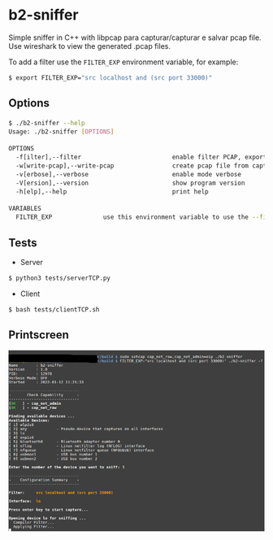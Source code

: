 # b2-sniffer
Simple sniffer in C++ with libpcap para capturar/capturar e salvar pcap file.
Use wireshark to view the generated .pcap files.

To add a filter use the `FILTER_EXP` environment variable, for example:

```sh
$ export FILTER_EXP="src localhost and (src port 33000)"
```

## Options

```bash
$ ./b2-sniffer --help
Usage: ./b2-sniffer [OPTIONS]

OPTIONS
  -f[ilter],--filter                         enable filter PCAP, export variable FILTER_EXP
  -w[write-pcap],--write-pcap                create pcap file from capture
  -v[erbose],--verbose                       enable mode verbose
  -V[ersion],--version                       show program version
  -h[elp],--help                             print help

VARIABLES
  FILTER_EXP              use this environment variable to use the --filter option
```

## Tests
   * Server
```bash
$ python3 tests/serverTCP.py
```

   * Client
```bash
$ bash tests/clientTCP.sh
```


## Printscreen
![picture](https://raw.githubusercontent.com/b2open/b2-sniffer/main/images/img1.png)

